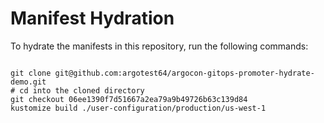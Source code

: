 
# Manifest Hydration

To hydrate the manifests in this repository, run the following commands:

```shell

git clone git@github.com:argotest64/argocon-gitops-promoter-hydrate-demo.git
# cd into the cloned directory
git checkout 06ee1390f7d51667a2ea79a9b49726b63c139d84
kustomize build ./user-configuration/production/us-west-1
```